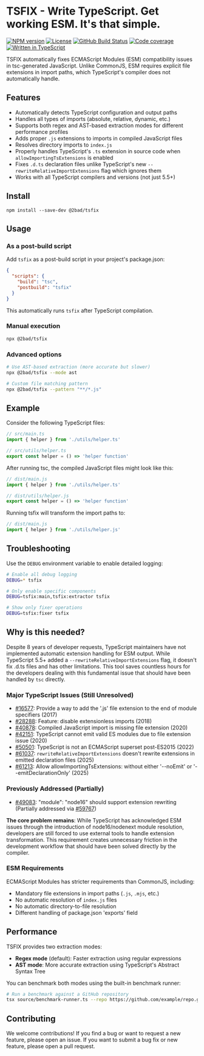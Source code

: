 # TSFIX - Write TypeScript. Get working ESM. It's that simple.

[![NPM version](https://img.shields.io/npm/v/@2bad/tsfix)](https://www.npmjs.com/package/@2bad/tsfix)
[![License](https://img.shields.io/npm/l/@2bad/tsfix)](https://www.npmjs.com/package/@2bad/tsfix)
[![GitHub Build Status](https://img.shields.io/github/actions/workflow/status/2BAD/tsfix/build.yml)](https://github.com/2BAD/tsfix/actions/workflows/build.yml)
[![Code coverage](https://img.shields.io/codecov/c/github/2BAD/tsfix)](https://codecov.io/gh/2BAD/tsfix)
[![Written in TypeScript](https://img.shields.io/github/languages/top/2BAD/tsfix)](https://github.com/2BAD/tsfix/search?l=typescript)

TSFIX automatically fixes ECMAScript Modules (ESM) compatibility issues in tsc-generated JavaScript. Unlike CommonJS, ESM requires explicit file extensions in import paths, which TypeScript's compiler does not automatically handle.

## Features

- Automatically detects TypeScript configuration and output paths
- Handles all types of imports (absolute, relative, dynamic, etc.)
- Supports both regex and AST-based extraction modes for different performance profiles
- Adds proper `.js` extensions to imports in compiled JavaScript files
- Resolves directory imports to `index.js`
- Properly handles TypeScript's `.ts` extension in source code when `allowImportingTsExtensions` is enabled
- Fixes `.d.ts` declaration files unlike TypeScript's new `--rewriteRelativeImportExtensions` flag which ignores them
- Works with all TypeScript compilers and versions (not just 5.5+)

## Install

```shell
npm install --save-dev @2bad/tsfix
```

## Usage

### As a post-build script

Add `tsfix` as a post-build script in your project's package.json:

```json
{
  "scripts": {
    "build": "tsc",
    "postbuild": "tsfix"
  }
}
```

This automatically runs `tsfix` after TypeScript compilation.

### Manual execution

```sh
npx @2bad/tsfix
```

### Advanced options

```sh
# Use AST-based extraction (more accurate but slower)
npx @2bad/tsfix --mode ast

# Custom file matching pattern
npx @2bad/tsfix --pattern "**/*.js"
```

## Example

Consider the following TypeScript files:

```typescript
// src/main.ts
import { helper } from './utils/helper.ts'

// src/utils/helper.ts
export const helper = () => 'helper function'
```

After running tsc, the compiled JavaScript files might look like this:

```javascript
// dist/main.js
import { helper } from './utils/helper.ts'

// dist/utils/helper.js
export const helper = () => 'helper function'
```

Running tsfix will transform the import paths to:

```javascript
// dist/main.js
import { helper } from './utils/helper.js'
```

## Troubleshooting

Use the `DEBUG` environment variable to enable detailed logging:

```sh
# Enable all debug logging
DEBUG=* tsfix

# Only enable specific components
DEBUG=tsfix:main,tsfix:extractor tsfix

# Show only fixer operations
DEBUG=tsfix:fixer tsfix
```

## Why is this needed?

Despite 8 years of developer requests, TypeScript maintainers have not implemented automatic extension handling for ESM output. While TypeScript 5.5+ added a `--rewriteRelativeImportExtensions` flag, it doesn't fix .d.ts files and has other limitations. This tool saves countless hours for the developers dealing with this fundamental issue that should have been handled by `tsc` directly.

### Major TypeScript Issues (Still Unresolved)

- [#16577](https://github.com/microsoft/TypeScript/issues/16577): Provide a way to add the '.js' file extension to the end of module specifiers (2017)
- [#28288](https://github.com/microsoft/TypeScript/issues/28288): Feature: disable extensionless imports (2018)
- [#40878](https://github.com/microsoft/TypeScript/issues/40878): Compiled JavaScript import is missing file extension (2020)
- [#42151](https://github.com/microsoft/TypeScript/issues/42151): TypeScript cannot emit valid ES modules due to file extension issue (2020)
- [#50501](https://github.com/microsoft/TypeScript/issues/50501): TypeScript is not an ECMAScript superset post-ES2015 (2022)
- [#61037](https://github.com/microsoft/TypeScript/issues/61037): `rewriteRelativeImportExtensions` doesn't rewrite extensions in emitted declaration files (2025)
- [#61213](https://github.com/microsoft/TypeScript/issues/61213): Allow allowImportingTsExtensions: without either '--noEmit' or '--emitDeclarationOnly' (2025)

### Previously Addressed (Partially)

- [#49083](https://github.com/microsoft/TypeScript/issues/49083): "module": "node16" should support extension rewriting (Partially addressed via [#59767](https://github.com/microsoft/TypeScript/pull/59767))

**The core problem remains**: While TypeScript has acknowledged ESM issues through the introduction of node16/nodenext module resolution, developers are still forced to use external tools to handle extension transformation. This requirement creates unnecessary friction in the development workflow that should have been solved directly by the compiler.

### ESM Requirements

ECMAScript Modules has stricter requirements than CommonJS, including:

- Mandatory file extensions in import paths (`.js`, `.mjs`, etc.)
- No automatic resolution of `index.js` files
- No automatic directory-to-file resolution
- Different handling of package.json 'exports' field

## Performance

TSFIX provides two extraction modes:

- **Regex mode** (default): Faster extraction using regular expressions
- **AST mode**: More accurate extraction using TypeScript's Abstract Syntax Tree

You can benchmark both modes using the built-in benchmark runner:

```sh
# Run a benchmark against a GitHub repository
tsx source/benchmark-runner.ts --repo https://github.com/example/repo.git
```

## Contributing

We welcome contributions! If you find a bug or want to request a new feature, please open an issue. If you want to submit a bug fix or new feature, please open a pull request.
